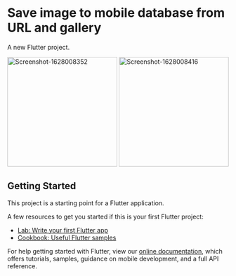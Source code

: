# Save image to mobile database from URL and gallery

A new Flutter project.

<a href="https://ibb.co/17tZgJq"><img src="https://i.ibb.co/VJcV1pS/Screenshot-1628008352.png" alt="Screenshot-1628008352" border="0" width="250"></a>
<a href="https://ibb.co/vQQB1MG"><img src="https://i.ibb.co/VQQNVkZ/Screenshot-1628008416.png" alt="Screenshot-1628008416" border="0" width="250"></a>

## Getting Started

This project is a starting point for a Flutter application.

A few resources to get you started if this is your first Flutter project:

- [Lab: Write your first Flutter app](https://flutter.dev/docs/get-started/codelab)
- [Cookbook: Useful Flutter samples](https://flutter.dev/docs/cookbook)

For help getting started with Flutter, view our
[online documentation](https://flutter.dev/docs), which offers tutorials,
samples, guidance on mobile development, and a full API reference.
